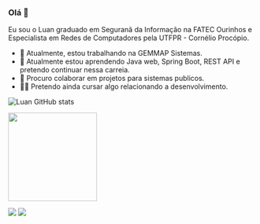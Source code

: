 ### Olá 👋
Eu sou o Luan graduado em Seguranã da Informação na FATEC Ourinhos e Especialista em Redes de Computadores pela UTFPR - Cornélio Procópio.
- 🔭 Atualmente, estou trabalhando na GEMMAP Sistemas.
- 🌱 Atualmente estou aprendendo Java web, Spring Boot, REST API e pretendo continuar nessa carreia.
- 🤝 Procuro colaborar em projetos para sistemas publicos.
- 🧑‍🎓 Pretendo ainda cursar algo relacionando a desenvolvimento.

![Luan GitHub stats](https://github-readme-stats.vercel.app/api?username=Luan-Gustavo001&show_icons=true&theme=transparent)

<img height="180em" src="https://github-readme-stats.vercel.app/api/top-langs/?username=Luan-Gustavo001&layout=compact&langs_count=7&theme=dracula"/>
 
[<img src="https://img.shields.io/badge/linkedin-%230077B5.svg?&style=for-the-badge&logo=linkedin&logoColor=white" />](https://www.linkedin.com/in/Luan-Gustavo001/) 
[<img src = "https://img.shields.io/badge/instagram-%23E4405F.svg?&style=for-the-badge&logo=instagram&logoColor=white">](https://www.instagram.com/Luan-Gustavo001/)
